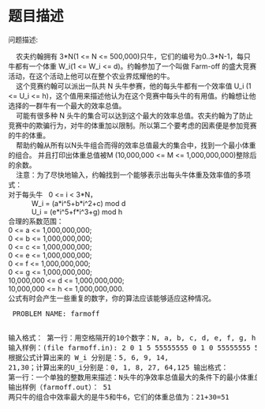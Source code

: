 # 题目描述


<p>
	问题描述:
</p>
<p>
	    农夫约翰拥有 3*N(1 &lt;= N &lt;= 500,000)只牛，它们的编号为0..3*N-1，每只牛都有一个体重 W_i(1 &lt;= W_i &lt;= d)。约翰参加了一个叫做 Farm-off 的盛大竞赛活动，在这个活动上他可以在整个农业界炫耀他的牛。<br/>
    这个竞赛约翰可以派出一队共 N 头牛参赛，他的每头牛都有一个效率值 U_i (1 &lt;= U_i &lt;= h)，这个值用来描述他认为在这个竞赛中每头牛的有用值。约翰想让他选择的一群牛有一个最大的效率总值。<br/>
    可能有很多种 N 头牛的集合可以达到这个最大的效率总值。农夫约翰为了防止竞赛中的欺骗行为，对牛的体重加以限制。所以第二个要考虑的因素便是参加竞赛的牛的体重。<br/>
    帮助约翰从所有以N头牛组合而得的效率总值最大的集合中，找到一个最小体重的组合。 并且打印出体重总值被M (10,000,000 &lt;= M &lt;= 1,000,000,000)整除后的余数。<br/>
    注意：为了尽快地输入，约翰找到一个能够表示出每头牛体重及效率值的多项式：<br/>
对于每头牛   0 &lt;= i &lt; 3*N，<br/>
            W_i = (a*i^5+b*i^2+c) mod d<br/>
            U_i = (e*i^5+f*i^3+g) mod h <br/>
合理的系数范围： <br/>
0 &lt;= a &lt;= 1,000,000,000; <br/>
0 &lt;= b &lt;= 1,000,000,000; <br/>
0 &lt;= c &lt;= 1,000,000,000;<br/>
0 &lt;= e &lt;= 1,000,000,000; <br/>
0 &lt;= f &lt;= 1,000,000,000; <br/>
0 &lt;= g &lt;= 1,000,000,000; <br/>
10,000,000 &lt;= d &lt;= 1,000,000,000; <br/>
10,000,000 &lt;= h &lt;= 1,000,000,000.<br/>
公式有时会产生一些重复的数字，你的算法应该能够适应这种情况。
</p>
<pre> PROBLEM NAME: farmoff

输入格式：
第一行：用空格隔开的10个数字：N, a, b, c, d, e, f, g, h,M
输入样例：(file farmoff.in):
 2 0 1 5 55555555 0 1 0 55555555 55555555
根据公式计算出来的 W_i 分别是：5, 6, 9, 14, 21,30；计算出来的U_i分别是：0, 1, 8, 27, 64,125
输出格式：
第一行：一个单独的整数用来描述：N头牛的净效率总值最大的条件下的最小体重总值。
输出样例（farmoff.out）：
51
两只牛的组合中效率最大的是牛5和牛6，它们的体重总值为：21+30=51
</pre>
